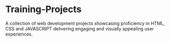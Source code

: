 # Training-Projects
A collection of web development projects showcasing proficiency in HTML, CSS and JAVASCRIPT delivering engaging and visually appealing user experiences.
